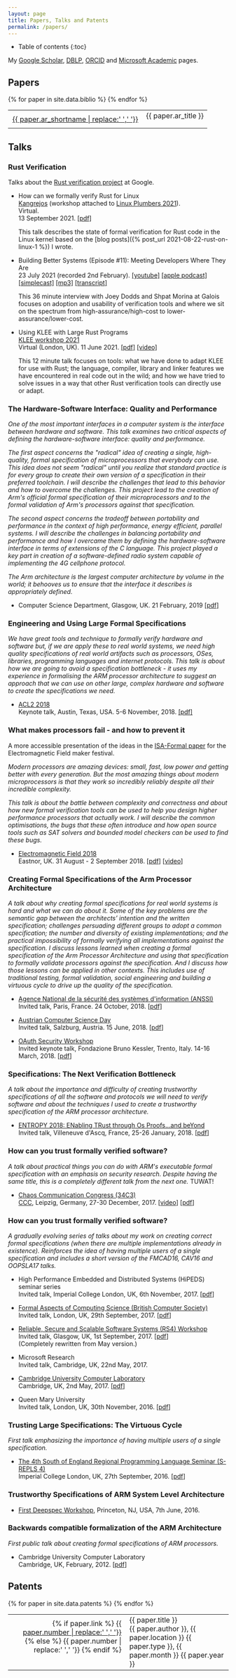 ```yaml
---
layout: page
title: Papers, Talks and Patents
permalink: /papers/
---
```


* Table of contents
{:toc}

My [Google Scholar](https://scholar.google.co.uk/citations?hl=en&user=oT8RhJgAAAAJ),
[DBLP](http://dblp.uni-trier.de/pers/hd/r/Reid:Alastair_David),
[ORCID](https://orcid.org/0000-0003-4695-6668) and
[Microsoft Academic](https://academic.microsoft.com/#/detail/2293162450)
pages.

## Papers

<table>
{% for paper in site.data.biblio %}
    <tr style="vertical-align:top">
        <td class="bibtexnumber" style="text-align:right; padding: 10px;">
            <a class="papertitle" href="{{ site.baseurl }}/papers/{{ paper.ar_file }}">{{ paper.ar_shortname | replace:' ','&nbsp;'}}</a>
        </td>
        <td class="bibtexitem">
            {{ paper.ar_title }}
        </td>
    </tr>
{% endfor %}
</table>


## Talks

<h3>Rust Verification</h3>

Talks about the [Rust verification project](https://project-oak.github.io/rust-verification-tools/)
at Google.

  - How can we formally verify Rust for Linux
    <br>
    [Kangrejos](https://kangrejos.com/)
    (workshop attached to [Linux Plumbers 2021](https://linuxplumbersconf.org/event/13/timetable/#20210913.detailed)).
    <br>
    Virtual.
    <br>
    13 September 2021.
    [[pdf]](talks/Kangrejos-2021-09-13.pdf)

    This talk describes the state of formal verification for Rust code in the
    Linux kernel based on the
    [blog posts]({% post_url 2021-08-22-rust-on-linux-1 %})
    I wrote.

  - Building Better Systems (Episode #11): Meeting Developers Where They Are
    <br>
    23 July 2021 (recorded 2nd February).
    [[youtube]](https://www.youtube.com/watch?v=yXEVO-26eC8)
    [[apple podcast]](https://podcasts.apple.com/us/podcast/11-alastair-reid-meeting-developers-where-they-are/id1537190695?i=1000529842759)
    [[simplecast]](https://building-better-systems.simplecast.com/episodes/11-alastair-reid-meeting-developers-where-they-are-TSRN2M5n)
    [[mp3]](https://cdn.simplecast.com/audio/83a96719-0b3a-4a2c-b6ef-4cbfc1905808/episodes/1b616260-3607-44c2-807a-117160a33368/audio/d5b73395-8453-42f6-a66b-1516814cf77f/default_tc.mp3)
    [[transcript]](https://building-better-systems.simplecast.com/episodes/11-alastair-reid-meeting-developers-where-they-are-TSRN2M5n/transcript)

    This 36 minute interview with Joey Dodds and Shpat Morina at Galois focuses on adoption and usability of verification tools
    and where we sit on the spectrum from high-assurance/high-cost to lower-assurance/lower-cost.


  - Using KLEE with Large Rust Programs
    <br>
    [KLEE workshop 2021](https://srg.doc.ic.ac.uk/klee21/)
    <br>
    Virtual (London, UK).
    11 June 2021.
    [[pdf]](talks/using-KLEE-with-Rust-2021-07-11.pdf)
    [[video]](https://youtu.be/zR7oDg7zix0)

    This 12 minute talk focuses on tools: what we have done to adapt KLEE for use with Rust;
    the language, compiler, library and linker features we have encountered in real
    code out in the wild;
    and how we have tried to solve issues in a way that other Rust verification tools can directly use or adapt.


<h3>The Hardware-Software Interface: Quality and Performance</h3>

_One of the most important interfaces in a computer system is the
interface between hardware and software.
This talk examines two critical aspects of defining the
hardware-software interface: quality and performance._

_The first aspect concerns the "radical" idea of creating a single,
high-quality, formal specification of microprocessors that everybody
can use.
This idea does not seem "radical" until you realize that standard
practice is for every group to create their own version of a
specification in their preferred toolchain.
I will describe the challenges that lead to this behavior and how to
overcome the challenges.
This project lead to the creation of Arm's official formal
specification of their microprocessors and to the formal validation of
Arm's processors against that specification._

_The second aspect concerns the tradeoff between portability and
performance in the context of high performance, energy efficient,
parallel systems.
I will describe the challenges in balancing portability and
performance and how I overcame them by defining the hardware-software
interface in terms of extensions of the C language.
This project played a key part in creation of a software-defined radio
system capable of implementing the 4G cellphone protocol._

_The Arm architecture is the largest computer architecture by volume in
the world; it behooves us to ensure that the interface it describes is
appropriately defined._

  - Computer Science Department, Glasgow, UK.
    21 February, 2019
    [[pdf]](/talks/hw-sw-interfaces-2019-02-21.pdf)


<h3>Engineering and Using Large Formal Specifications</h3>

_We have great tools and technique to formally verify hardware and software but,
if we are apply these to real world systems, we need high quality
specifications of real world artifacts such as processors, OSes, libraries,
programming languages and internet protocols.
This talk is about how we are going to avoid a specification bottleneck - it
uses my experience in formalising the ARM processor architecture to suggest an
approach that we can use on other large, complex hardware and software to
create the specifications we need._

  - [ACL2 2018](http://www.cs.utexas.edu/users/moore/acl2/workshop-2018/index.html)
    <br>
    Keynote talk,
    Austin, Texas, USA.
    5-6 November, 2018.
    [[pdf]](/talks/engineering-large-specs-ACL2-2018-11-06.pdf)

<h3>What makes processors fail - and how to prevent it</h3>

A more accessible presentation of the ideas in the [ISA-Formal paper](_papers/CAV_16.md)
for the Electromagnetic Field maker festival.

_Modern processors are amazing devices: small, fast, low power and getting
better with every generation.  But the most amazing things about modern
microprocessors is that they work so incredibly reliably despite all their
incredible complexity._

_This talk is about the battle between complexity and correctness and about how
new formal verification tools can be used to help you design higher performance
processors that actually work.  I will describe the common optimisations, the
bugs that these often introduce and how open source tools such as SAT solvers
and bounded model checkers can be used to find these bugs._

  - [Electromagnetic Field 2018](https://www.emfcamp.org/line-up/2018/417-what-makes-processors-fail-and-how-to-prevent-it)
    <br>
    Eastnor, UK.
    31 August - 2 September 2018.
    [[pdf](/talks/what-makes-processors-fail-EMF-2018-09-02.pdf)]
    [[video](https://media.ccc.de/v/emf2018-417-what-makes-processors-fail-and-how-to-prevent-it)]

<h3>Creating Formal Specifications of the Arm Processor Architecture</h3>

_A talk about why creating formal specifications for real world systems
is hard and what we can do about it.
Some of the key problems are the semantic gap between the architects’ intention
and the written specification; challenges persuading different groups to adopt
a common specification; the number and diversity of existing implementations;
and the practical impossibility of formally verifying all implementations
against the specification.
I discuss lessons learned when creating a formal specification of the Arm
Processor Architecture and using that specification to formally validate
processors against the specification.  And I discuss how those lessons can be
applied in other contexts.  This includes use of traditional testing, formal
validation, social engineering and building a virtuous cycle to drive up the
quality of the specification._

  - [Agence National de la sécurité des systèmes d'information (ANSSI)](https://www.ssi.gouv.fr/)
    <br>
    Invited talk,
    Paris, France.
    24 October, 2018.
    [[pdf]](/talks/creating-formal-specs-ANSSI-2018-10-24.pdf)


  - [Austrian Computer Science Day](https://arise.or.at/2018/01/austrian-computer-science-day-june-2018-salzburg/)
    <br>
    Invited talk,
    Salzburg, Austria.
    15 June, 2018.
    [[pdf](/talks/formalizing-arm-specs-ACSD-2018-06-15.pdf)]

  - [OAuth Security Workshop](https://st.fbk.eu/osw2018)
    <br>
    Invited keynote talk,
    Fondazione Bruno Kessler, Trento, Italy.
    14-16 March, 2018.
    [[pdf](/talks/real-world-artifacts-OSW-2018-03-15.pdf)]

<h3>Specifications: The Next Verification Bottleneck</h3>

_A talk about the importance and difficulty of creating trustworthy specifications of all
the software and protocols we will need to verify software and about the
techniques I used to create a trustworthy specification of the ARM processor
architecture._

  - [ENTROPY 2018: ENabling TRust through Os Proofs...and beYond](https://entropy2018.sciencesconf.org)
    <br>
    Invited talk,
    Villeneuve d'Ascq, France,
    25-26 January, 2018.
    [[pdf](/talks/specs-the-next-bottleneck-ENTROPY-2018-01-26.pdf)]

<h3>How can you trust formally verified software?</h3>

_A talk about practical things you can do with ARM's executable formal
specification with an emphasis on security research.
Despite having the same title, this is a completely different talk from the next one._
TUWAT!

  - [Chaos Communication Congress (34C3)](https://events.ccc.de/congress/2017/wiki/index.php/Main_Page)
    <br>
    [CCC](https://ccc.de/en/),
    Leipzig, Germany,
    27-30 December, 2017.
    [[video](https://media.ccc.de/v/34c3-8915-how_can_you_trust_formally_verified_software)]
    [[pdf](/talks/using-arm-specs-34C3-2017-12-27.pdf)]

<h3>How can you trust formally verified software?</h3>

_A gradually evolving series of talks about my work on creating
correct formal specifications (when there are multiple implementations
already in existence).
Reinforces the idea of having multiple users of a single specification and
includes a short version of the FMCAD16, CAV16 and OOPSLA17 talks._

  - High Performance Embedded and Distributed Systems (HiPEDS) seminar series
    <br>
    Invited talk,
    Imperial College London, UK,
    6th November, 2017.
    [[pdf](/talks/trusting-verified-software-ICL-2017-11-06.pdf)]

  - [Formal Aspects of Computing Science (British Computer Society)](https://www.bcs.org/content/ConWebDoc/58298)
    <br>
    Invited talk,
    London, UK,
    29th September, 2017.
    [[pdf](/talks/trusting-verified-software-BCS-2017-09-29.pdf)]

  - [Reliable, Secure and Scalable Software Systems (RS4) Workshop](https://www.sicsa.ac.uk/events/reliable-secure-scalable-software-systems-rs4-workshop/)
    <br>
    Invited talk,
    Glasgow, UK,
    1st September, 2017.
    [[pdf](/talks/trusting-verified-software-GLA-2017-09-01.pdf)]
    <br>
    (Completely rewritten from May version.)

  - Microsoft Research
    <br>
    Invited talk,
    Cambridge, UK,
    22nd May, 2017.

  - [Cambridge University Computer Laboratory](http://talks.cam.ac.uk/talk/index/72325)
    <br>
    Cambridge, UK,
    2nd May, 2017.
    [[pdf](/talks/trusting-verified-software-CUCL-2017-05-02.pdf)]

  - Queen Mary University
    <br>
    Invited talk,
    London, UK,
    30th November, 2016.
    [[pdf](/talks/trustworthy-specs-QMU-2016-11-30.pdf)]

<h3>Trusting Large Specifications: The Virtuous Cycle</h3>

_First talk emphasizing the importance of having multiple users of a single
specification._

  - [The 4th South of England Regional Programming Language Seminar (S-REPLS 4)](http://srepls4.doc.ic.ac.uk/abstracts/reid/)
    <br>
    Imperial College London, UK,
    27th September, 2016.
    [[pdf](/talks/srepls4-trustworthy.pdf)]


<h3>Trustworthy Specifications of ARM System Level Architecture</h3>

  - [First Deepspec Workshop](https://deepspec.org/events/workshop2016/index.html),
    Princeton, NJ, USA,
    7th June, 2016.

<h3>Backwards compatible formalization of the ARM Architecture</h3>

_First public talk about creating formal specifications of ARM processors._

  - Cambridge University Computer Laboratory
    <br>
    Cambridge, UK,
    February, 2012.
    [[pdf](/talks/bottom-up-formalization-CUCL-2012-02.pdf)]


## Patents

<table>
{% for paper in site.data.patents %}
    <tr style="vertical-align:top">
        <td class="bibtexnumber" style="text-align:right; padding: 10px;">
            {% if paper.link %}
                <a class="papertitle" href="{{ paper.link }}">{{ paper.number | replace:' ','&nbsp;'}}</a>
            {% else %}
                {{ paper.number | replace:' ','&nbsp;'}}
            {% endif %}
        </td>
        <td class="bibtexitem">
            {{ paper.title }}
            <br>
            {{ paper.author }},
            {{ paper.location }}
            {{ paper.type }},
            {{ paper.month }}
            {{ paper.year }}
        </td>
    </tr>
{% endfor %}
</table>
